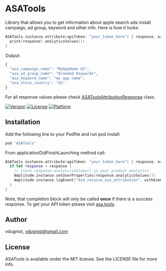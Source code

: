# ASATools

Library that allows you to get information about apple search ads install campaign, ad group, keyword and other info. Here is how it looks:
```swift
ASATools.instance.attribute(apiToken: "your_token_here") { response, error in
  print(response?.analyticsValues())
}
```

Output:
```javascript
{
  "asa_campaign_name": "MyAppName US",
  "asa_ad_group_name": "Branded Keywords",
  "asa_keyword_name": "my app name",
  "asa_store_country": "US"
}
```

For all response values please check [ASAToolsAttributionResponse](https://github.com/vdugnist/asatools_lib/blob/main/ASATools/Classes/ASAToolsAttributionResponse.swift) class.


[![Version](https://img.shields.io/cocoapods/v/ASAAttribution.svg?style=flat)](https://cocoapods.org/pods/ASAAttribution)
[![License](https://img.shields.io/cocoapods/l/ASAAttribution.svg?style=flat)](https://cocoapods.org/pods/ASAAttribution)
[![Platform](https://img.shields.io/cocoapods/p/ASAAttribution.svg?style=flat)](https://cocoapods.org/pods/ASAAttribution)

## Installation

Add the following line to your Podfile and run pod install:

```ruby
pod 'ASATools'
```

From applicationDidFinishLaunching method call:
```swift
ASATools.instance.attribute(apiToken: "your_token_here") { response, error in
  if let response = response {
    // store response.analyticsValues() in your product analytics
    Amplitude.instance.setUserProperties(response.analyticsValues())
    Amplitude.instance.logEvent("did_receive_asa_attribution", withEventProperties: response.analyticsValues())
  }
}
```

Note, that completion block will only be called **once** if there is a success response. To get your API token please visit [asa.tools](https://asa.tools).

## Author

vdugnist, vdugnist@gmail.com

## License

ASATools is available under the MIT license. See the LICENSE file for more info.


